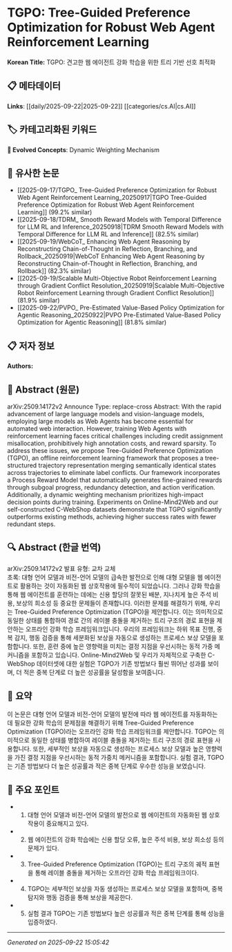 # TGPO: Tree-Guided Preference Optimization for Robust Web Agent Reinforcement Learning

**Korean Title:** TGPO: 견고한 웹 에이전트 강화 학습을 위한 트리 기반 선호 최적화

## 📋 메타데이터

**Links**: [[daily/2025-09-22|2025-09-22]] [[categories/cs.AI|cs.AI]]

## 🏷️ 카테고리화된 키워드
**🚀 Evolved Concepts**: Dynamic Weighting Mechanism

## 🔗 유사한 논문
- [[2025-09-17/TGPO_ Tree-Guided Preference Optimization for Robust Web Agent Reinforcement Learning_20250917|TGPO Tree-Guided Preference Optimization for Robust Web Agent Reinforcement Learning]] (99.2% similar)
- [[2025-09-18/TDRM_ Smooth Reward Models with Temporal Difference for LLM RL and Inference_20250918|TDRM Smooth Reward Models with Temporal Difference for LLM RL and Inference]] (82.5% similar)
- [[2025-09-19/WebCoT_ Enhancing Web Agent Reasoning by Reconstructing Chain-of-Thought in Reflection, Branching, and Rollback_20250919|WebCoT Enhancing Web Agent Reasoning by Reconstructing Chain-of-Thought in Reflection, Branching, and Rollback]] (82.3% similar)
- [[2025-09-19/Scalable Multi-Objective Robot Reinforcement Learning through Gradient Conflict Resolution_20250919|Scalable Multi-Objective Robot Reinforcement Learning through Gradient Conflict Resolution]] (81.9% similar)
- [[2025-09-22/PVPO_ Pre-Estimated Value-Based Policy Optimization for Agentic Reasoning_20250922|PVPO Pre-Estimated Value-Based Policy Optimization for Agentic Reasoning]] (81.8% similar)

## 📋 저자 정보

**Authors:** 

## 📄 Abstract (원문)

arXiv:2509.14172v2 Announce Type: replace-cross 
Abstract: With the rapid advancement of large language models and vision-language models, employing large models as Web Agents has become essential for automated web interaction. However, training Web Agents with reinforcement learning faces critical challenges including credit assignment misallocation, prohibitively high annotation costs, and reward sparsity. To address these issues, we propose Tree-Guided Preference Optimization (TGPO), an offline reinforcement learning framework that proposes a tree-structured trajectory representation merging semantically identical states across trajectories to eliminate label conflicts. Our framework incorporates a Process Reward Model that automatically generates fine-grained rewards through subgoal progress, redundancy detection, and action verification. Additionally, a dynamic weighting mechanism prioritizes high-impact decision points during training. Experiments on Online-Mind2Web and our self-constructed C-WebShop datasets demonstrate that TGPO significantly outperforms existing methods, achieving higher success rates with fewer redundant steps.

## 🔍 Abstract (한글 번역)

arXiv:2509.14172v2 발표 유형: 교차 교체  
초록: 대형 언어 모델과 비전-언어 모델의 급속한 발전으로 인해 대형 모델을 웹 에이전트로 활용하는 것이 자동화된 웹 상호작용에 필수적이 되었습니다. 그러나 강화 학습을 통해 웹 에이전트를 훈련하는 데에는 신용 할당의 잘못된 배분, 지나치게 높은 주석 비용, 보상의 희소성 등 중요한 문제들이 존재합니다. 이러한 문제를 해결하기 위해, 우리는 Tree-Guided Preference Optimization (TGPO)을 제안합니다. 이는 의미적으로 동일한 상태를 통합하여 경로 간의 레이블 충돌을 제거하는 트리 구조의 경로 표현을 제안하는 오프라인 강화 학습 프레임워크입니다. 우리의 프레임워크는 하위 목표 진행, 중복 감지, 행동 검증을 통해 세분화된 보상을 자동으로 생성하는 프로세스 보상 모델을 포함합니다. 또한, 훈련 중에 높은 영향력을 미치는 결정 지점을 우선시하는 동적 가중 메커니즘을 포함하고 있습니다. Online-Mind2Web 및 우리가 자체적으로 구축한 C-WebShop 데이터셋에 대한 실험은 TGPO가 기존 방법보다 훨씬 뛰어난 성과를 보이며, 더 적은 중복 단계로 더 높은 성공률을 달성함을 보여줍니다.

## 📝 요약

이 논문은 대형 언어 모델과 비전-언어 모델의 발전에 따라 웹 에이전트를 자동화하는 데 필요한 강화 학습의 문제점을 해결하기 위해 Tree-Guided Preference Optimization (TGPO)라는 오프라인 강화 학습 프레임워크를 제안합니다. TGPO는 의미적으로 동일한 상태를 병합하여 레이블 충돌을 제거하는 트리 구조의 경로 표현을 사용합니다. 또한, 세부적인 보상을 자동으로 생성하는 프로세스 보상 모델과 높은 영향력을 가진 결정 지점을 우선시하는 동적 가중치 메커니즘을 포함합니다. 실험 결과, TGPO는 기존 방법보다 더 높은 성공률과 적은 중복 단계로 우수한 성능을 보였습니다.

## 🎯 주요 포인트

- 1. 대형 언어 모델과 비전-언어 모델의 발전으로 웹 에이전트의 자동화된 웹 상호작용이 중요해지고 있다.

- 2. 웹 에이전트의 강화 학습에는 신용 할당 오류, 높은 주석 비용, 보상 희소성 등의 문제가 있다.

- 3. Tree-Guided Preference Optimization (TGPO)는 트리 구조의 궤적 표현을 통해 레이블 충돌을 제거하는 오프라인 강화 학습 프레임워크이다.

- 4. TGPO는 세부적인 보상을 자동 생성하는 프로세스 보상 모델을 포함하며, 중복 탐지와 행동 검증을 통해 보상을 제공한다.

- 5. 실험 결과 TGPO는 기존 방법보다 높은 성공률과 적은 중복 단계를 통해 성능을 입증하였다.

---

*Generated on 2025-09-22 15:05:42*